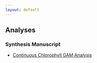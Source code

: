 ```yaml
---
layout: default
---
```


## Analyses

### Synthesis Manuscript

* [Continuous Chlorophyll GAM Analysis](rtm_chl_gam_analysis.html)
